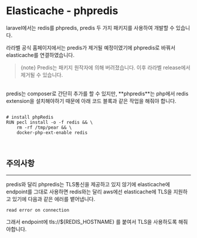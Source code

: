 Elasticache - phpredis 
===

laravel에서는 redis를 phpredis, predis 두 가지 패키지를 사용하여 개발할 수 있습니다.

라라벨 공식 홈페이지에서는 predis가 제거될 예정이였기에 phpredis로 바꿔서 elasticache를 연결하였습니다.

>{note} Predis는 패키지 원작자에 의해 버려졌습니다. 이후 라라벨 release에서 제거될 수 있습니다.

<br/>
predis는 composer로 간단히 추가를 할 수 있지만, **phpredis**는 php에서 redis extension을 설치해야하기 때문에 아래 코드 블록과 같은 작업을 해줘야 합니다.

```docker

# install phpRedis
RUN pecl install -o -f redis && \
    rm -rf /tmp/pear && \
    docker-php-ext-enable redis

```
<br/>

## 주의사항
---
predis와 달리 phpredis는 TLS통신을 제공하고 있지 않기에 elasticache에 endpoint를 그대로 사용하면 
redis와는 달리 aws에선 elasticache에 TLS을 지원하고 있기에 다음과 같은 에러를 뱉어냅니다.

```
read error on connection
```

그래서 endpoint에 tls://${REDIS_HOSTNAME} 를 붙여서 TLS을 사용하도록 해줘야합니다.

